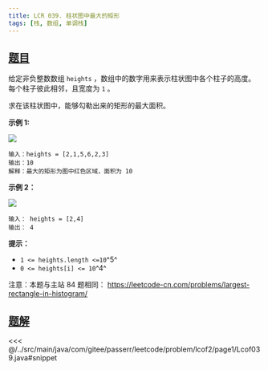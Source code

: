 ```yaml
---
title: LCR 039. 柱状图中最大的矩形
tags: [栈, 数组, 单调栈]
---
```



## [题目](https://leetcode.cn/problems/0ynMMM/)
给定非负整数数组 `heights` ，数组中的数字用来表示柱状图中各个柱子的高度。每个柱子彼此相邻，且宽度为 `1` 。

求在该柱状图中，能够勾勒出来的矩形的最大面积。

**示例 1:**

![](https://assets.leetcode.com/uploads/2021/01/04/histogram.jpg)

```
输入：heights = [2,1,5,6,2,3]
输出：10
解释：最大的矩形为图中红色区域，面积为 10
```

**示例 2：**

![](https://assets.leetcode.com/uploads/2021/01/04/histogram-1.jpg)

```
输入： heights = [2,4]
输出： 4
```

**提示：**

* `1 <= heights.length <=10`^5^
* `0 <= heights[i] <= 10`^4^

注意：本题与主站 84 题相同： <https://leetcode-cn.com/problems/largest-rectangle-in-histogram/>


## [题解](https://github.com/PasseRR/JavaLeetCode/blob/master/src/main/java/com/gitee/passerr/leetcode/problem/lcof2/page1/Lcof039.java)

<<< @/../src/main/java/com/gitee/passerr/leetcode/problem/lcof2/page1/Lcof039.java#snippet
